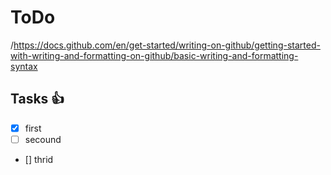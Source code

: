 # ToDo
/https://docs.github.com/en/get-started/writing-on-github/getting-started-with-writing-and-formatting-on-github/basic-writing-and-formatting-syntax
<!-- This is the link for more informations -->
## Tasks :+1:

- [x]  first
- [ ] secound
- [] thrid